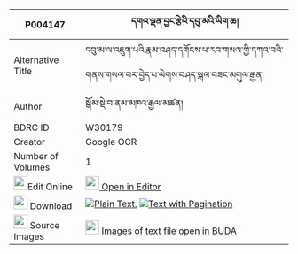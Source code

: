 |P004147|དགའ་ལྡན་བྱང་རྩེའི་དབུ་མའི་ཡིག་ཆ། 
| --- | --- 
|Alternative Title |དབུ་མ་ལ་འཇུག་པའི་རྣམ་བཤད་དགོངས་པ་རབ་གསལ་གྱི་དཀའ་བའི་གནས་གསལ་བར་བྱེད་པ་ལེགས་བཤད་སྐལ་བཟང་མགུལ་རྒྱན།
|Author| སྒོམ་སྡེ་བ་ནམ་མཁའ་རྒྱལ་མཚན།
|BDRC ID | W30179
|Creator | Google OCR
|Number of Volumes| 1
|<img width="25" src="https://img.icons8.com/color/25/000000/edit-property.png">Edit Online| [<img width="25" src="https://avatars.githubusercontent.com/u/45091458?s=200&v=4"> Open in Editor](http://editor.openpecha.org/P004147)
|<img width="25" src="https://img.icons8.com/fluent/48/000000/download-2.png"/>  Download | [![](https://img.icons8.com/color/20/000000/txt.png)Plain Text](https://github.com/Openpecha/P004147/releases/download/v1/ganden_jang_tse_i_uma_i_yikcha_plain_P004147.zip), [![](https://img.icons8.com/color/20/000000/txt.png)Text with Pagination](https://github.com/Openpecha/P004147/releases/download/v1/ganden_jang_tse_i_uma_i_yikcha_pages_P004147.zip)
|<img width="25" src="https://img.icons8.com/plasticine/100/000000/pictures-folder.png"/>  Source Images | [<img width="25" src="https://library.bdrc.io/icons/BUDA-small.svg"> Images of text file open in BUDA](https://library.bdrc.io/show/bdr:W30179)